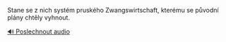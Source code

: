 
Stane se z nich systém pruského Zwangswirtschaft, kterému se původní plány chtěly vyhnout.

[🔊 Poslechnout audio](/data/7-paragraphs/audio/chapter_164/para_011-Stane-se-z-nich-systm-pruskho-Zwangswirtschaft.mp3)
